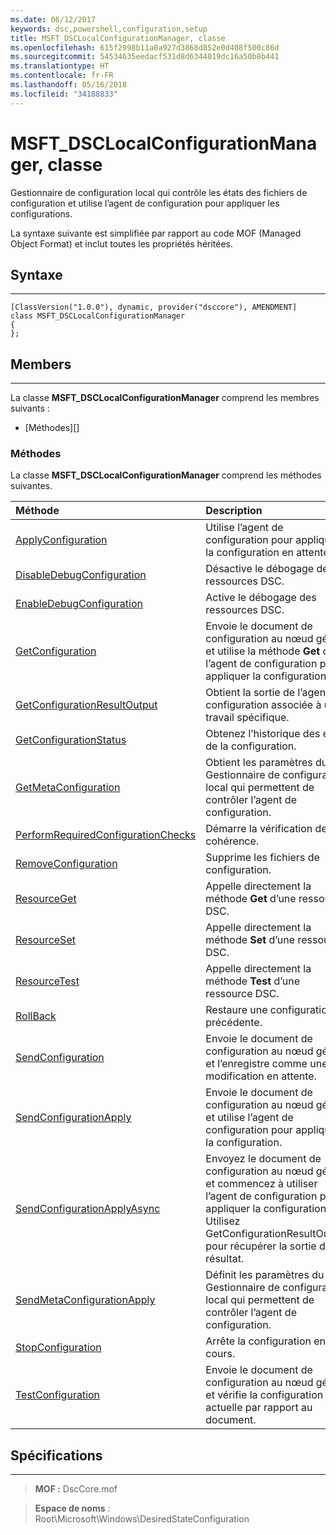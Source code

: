 ```yaml
---
ms.date: 06/12/2017
keywords: dsc,powershell,configuration,setup
title: MSFT_DSCLocalConfigurationManager, classe
ms.openlocfilehash: 615f2998b11a0a927d3868d852e0d408f500c86d
ms.sourcegitcommit: 54534635eedacf531d8d6344019dc16a50b8b441
ms.translationtype: HT
ms.contentlocale: fr-FR
ms.lasthandoff: 05/16/2018
ms.locfileid: "34188833"
---
```

# <a name="msftdsclocalconfigurationmanager-class"></a>MSFT_DSCLocalConfigurationManager, classe

Gestionnaire de configuration local qui contrôle les états des fichiers de configuration et utilise l’agent de configuration pour appliquer les configurations.

La syntaxe suivante est simplifiée par rapport au code MOF (Managed Object Format) et inclut toutes les propriétés héritées.

## <a name="syntax"></a>Syntaxe
------

``` syntax
[ClassVersion("1.0.0"), dynamic, provider("dsccore"), AMENDMENT]
class MSFT_DSCLocalConfigurationManager
{
};
```

## <a name="members"></a>Members
-------

La classe **MSFT_DSCLocalConfigurationManager** comprend les membres suivants :

-   [Méthodes][]

### <a name="methods"></a>Méthodes

La classe **MSFT_DSCLocalConfigurationManager** comprend les méthodes suivantes.

|Méthode |Description |
|:--- |:---|
| [ApplyConfiguration](msft-dsclocalconfigurationmanager-applyconfiguration.md)| Utilise l’agent de configuration pour appliquer la configuration en attente.|
| [DisableDebugConfiguration](msft-dsclocalconfigurationmanager-disabledebugconfiguration.md)| Désactive le débogage des ressources DSC.|
| [EnableDebugConfiguration](msft-dsclocalconfigurationmanager-enabledebugconfiguration.md)| Active le débogage des ressources DSC.|
| [GetConfiguration](msft-dsclocalconfigurationmanager-getconfiguration.md)| Envoie le document de configuration au nœud géré et utilise la méthode **Get** de l’agent de configuration pour appliquer la configuration.|
| [GetConfigurationResultOutput](msft-dsclocalconfigurationmanager-getconfigurationresultoutput.md)| Obtient la sortie de l’agent de configuration associée à un travail spécifique.|
| [GetConfigurationStatus](msft-dsclocalconfigurationmanager-getconfigurationstatus.md)| Obtenez l’historique des états de la configuration.|
| [GetMetaConfiguration](msft-dsclocalconfigurationmanager-getmetaconfiguration.md)| Obtient les paramètres du Gestionnaire de configuration local qui permettent de contrôler l’agent de configuration.|
| [PerformRequiredConfigurationChecks](msft-dsclocalconfigurationmanager-performrequiredconfigurationchecks.md)| Démarre la vérification de cohérence.|
| [RemoveConfiguration](msft-dsclocalconfigurationmanager-removeconfiguration.md)| Supprime les fichiers de configuration.|
| [ResourceGet](msft-dsclocalconfigurationmanager-resourceget.md)| Appelle directement la méthode **Get** d’une ressource DSC.|
| [ResourceSet](msft-dsclocalconfigurationmanager-resourceset.md)| Appelle directement la méthode **Set** d’une ressource DSC.|
| [ResourceTest](msft-dsclocalconfigurationmanager-resourcetest.md)| Appelle directement la méthode **Test** d’une ressource DSC.|
| [RollBack](msft-dsclocalconfigurationmanager-rollback.md)| Restaure une configuration précédente.|
| [SendConfiguration](msft-dsclocalconfigurationmanager-sendconfiguration.md)| Envoie le document de configuration au nœud géré et l’enregistre comme une modification en attente.|
| [SendConfigurationApply](msft-dsclocalconfigurationmanager-sendconfigurationapply.md)| Envoie le document de configuration au nœud géré et utilise l’agent de configuration pour appliquer la configuration.|
| [SendConfigurationApplyAsync](msft-dsclocalconfigurationmanager-sendconfigurationapplyasync.md)| Envoyez le document de configuration au nœud géré et commencez à utiliser l’agent de configuration pour appliquer la configuration. Utilisez GetConfigurationResultOutput pour récupérer la sortie du résultat.|
| [SendMetaConfigurationApply](msft-dsclocalconfigurationmanager-sendmetaconfigurationapply.md)| Définit les paramètres du Gestionnaire de configuration local qui permettent de contrôler l’agent de configuration.|
| [StopConfiguration](msft-dsclocalconfigurationmanager-stopconfiguration.md)| Arrête la configuration en cours.|
| [TestConfiguration](msft-dsclocalconfigurationmanager-testconfiguration.md)| Envoie le document de configuration au nœud géré et vérifie la configuration actuelle par rapport au document.|





## <a name="requirements"></a>Spécifications
------------
>**MOF :** DscCore.mof

>**Espace de noms** : Root\Microsoft\Windows\DesiredStateConfiguration